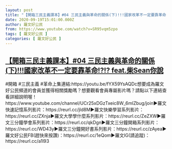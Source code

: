 ```yaml
---
layout: post
title: "【開箱三民主義課本】#04 三民主義與革命的關係(下)!!!國家改革不一定要靠革命!?!? feat.柴Sean你說"
date: 2020-09-19T15:01:00.000Z
author: 羅文好公民
from: https://www.youtube.com/watch?v=SR95vqm5zpo
tags: [ 羅文好公民 ]
categories: [ 羅文好公民 ]
---
```

<!--1600527660000-->
[【開箱三民主義課本】#04 三民主義與革命的關係(下)!!!國家改革不一定要靠革命!?!? feat.柴Sean你說](https://www.youtube.com/watch?v=SR95vqm5zpo)
------

<div>
#開箱 #三民主義 #革命上集連結:https://youtu.be/fYX59YsAQDc想要成為羅文好公民頻道的會員並獲得相關獎勵嗎？想要觀看會員專屬影片嗎？請點以下連結查看詳細說明喔！https://www.youtube.com/channel/UCr25xDGzTxeic8W_6mIZbug/join►羅文快速記憶系列影片：https://reurl.cc/jld8M►羅文快樂學習系列影片：https://reurl.cc/ZXnja►羅文大學學什麼系列影片：https://reurl.cc/ZeZXW►羅文三分鐘學會系列影片：https://reurl.cc/qkDgn►羅文三分鐘開箱系列影片：https://reurl.cc/WD43y►羅文三分鐘開好書系列影片：https://reurl.cc/zAyea►羅文好公民FB(趕快來按讚)：https://reurl.cc/1eQom►羅文IG(請追蹤)：https://reurl.cc/a1l93
</div>
